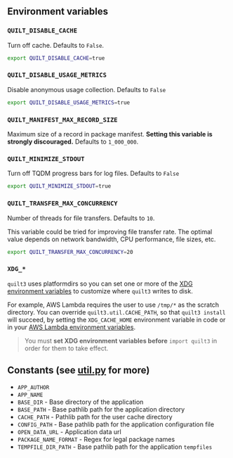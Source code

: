 <!-- markdownlint-disable-next-line first-line-h1 -->
## Environment variables

### `QUILT_DISABLE_CACHE`

Turn off cache. Defaults to `False`.

```sh
export QUILT_DISABLE_CACHE=true
```

### `QUILT_DISABLE_USAGE_METRICS`

Disable anonymous usage collection. Defaults to `False`

```sh
export QUILT_DISABLE_USAGE_METRICS=true
```

### `QUILT_MANIFEST_MAX_RECORD_SIZE`

Maximum size of a record in package manifest.
**Setting this variable is strongly discouraged.**
Defaults to `1_000_000`.

### `QUILT_MINIMIZE_STDOUT`

Turn off TQDM progress bars for log files. Defaults to `False`

```sh
export QUILT_MINIMIZE_STDOUT=true
```

### `QUILT_TRANSFER_MAX_CONCURRENCY`

Number of threads for file transfers. Defaults to `10`.

This variable could be tried for improving file transfer rate. The optimal value
depends on network bandwidth, CPU performance, file sizes, etc.

```sh
export QUILT_TRANSFER_MAX_CONCURRENCY=20
```

### `XDG_*`

`quilt3` uses platformdirs so you can set one or more of the
[XDG environment variables](https://specifications.freedesktop.org/basedir-spec/basedir-spec-latest.html)
to customize where `quilt3` writes to disk.

For example, AWS Lambda requires the user to use `/tmp/*` as the scratch
directory. You can override `quilt3.util.CACHE_PATH`, so that `quilt3 install`
will succeed, by setting the `XDG_CACHE_HOME` environment variable in code or in
your [AWS Lambda environment variables](https://docs.aws.amazon.com/lambda/latest/dg/configuration-envvars.html).

> You must **set XDG environment variables before** `import quilt3` in
order for them to take effect.

## Constants (see [util.py](https://github.com/quiltdata/quilt/blob/master/api/python/quilt3/util.py) for more)

- `APP_AUTHOR`
- `APP_NAME`
- `BASE_DIR` - Base directory of the application
- `BASE_PATH` - Base pathlib path for the application directory
- `CACHE_PATH` - Pathlib path for the user cache directory
- `CONFIG_PATH` - Base pathlib path for the application configuration file
- `OPEN_DATA_URL` - Application data url
- `PACKAGE_NAME_FORMAT` - Regex for legal package names
- `TEMPFILE_DIR_PATH` - Base pathlib path for the application `tempfiles`
